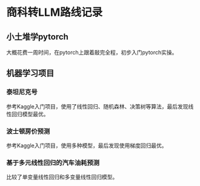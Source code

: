 # 商科转LLM路线记录
## 小土堆学pytorch
大概花费一周时间，在pytorch上跟着敲完全程，初步入门pytorch实操。

## 机器学习项目
### 泰坦尼克号
参考Kaggle入门项目，使用了线性回归、随机森林、决策树等算法，最后发现线性回归模型最优。
### 波士顿房价预测
参考Kaggle入门项目，使用多种模型，最后发现使用梯度回归最优。
### 基于多元线性回归的汽车油耗预测
比较了单变量线性回归和多变量线性回归模型。
